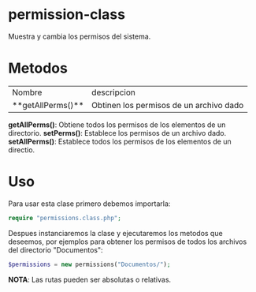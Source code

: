 permission-class
================

Muestra y cambia los permisos del sistema.

Metodos
=======
<table>
<tr><td>Nombre</td><td>descripcion</td></tr>
<tr>
<td>**getAllPerms()**</td><td>Obtinen los permisos de un archivo dado</td>
</tr>
</table>

**getAllPerms()**: Obtiene todos los permisos de los elementos de un directorio.
**setPerms()**:    Establece los permisos de un archivo dado.
**setAllPerms()**: Establece todos los permisos de los elementos de un directio.



Uso
===
Para usar esta clase primero debemos importarla:
```php
require "permissions.class.php";
```

Despues instanciaremos la clase y ejecutaremos los metodos que deseemos, por ejemplos para obtener los permisos de todos los archivos del directorio "Documentos":

```php
$permissions = new permissions("Documentos/");
```

**NOTA**: Las rutas pueden ser absolutas o relativas.

```php

```
